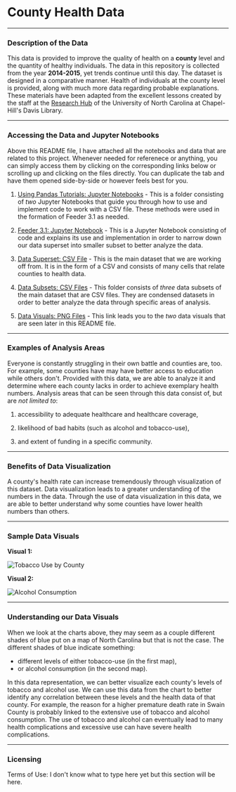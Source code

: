 # County Health Data

---
### Description of the Data

This data is provided to improve the quality of health on a **county** level and the quantity of healthy individuals. The data in this repository is collected from the year **2014-2015**, yet trends continue until this day. The dataset is designed in a comparative manner. Health of individuals at the county level is provided, along with much more data regarding probable explanations. These materials have been adapted from the excellent lessons created by the staff at the [Research Hub](https://library.unc.edu/data/) of the University of North Carolina at Chapel-Hill's Davis Library.



---
### Accessing the Data and Jupyter Notebooks

Above this README file, I have attached all the notebooks and data that are related to this project. Whenever needed for referenece or anything, you can simply access them by clicking on the corresponding links below or scrolling up and clicking on the files directly. You can duplicate the tab and have them opened side-by-side or however feels best for you. 

1. [Using Pandas Tutorials: Jupyter Notebooks](https://github.com/bmkaheel/Public-Data-Repository/tree/main/Using%20Pandas%20Tutorials%20-%20Jupyter%20Notebooks) - This is a folder consisting of *two* Jupyter Notebooks that guide you through how to use and implement code to work with a CSV file. These methods were used in the formation of Feeder 3.1 as needed. 

2. [Feeder 3.1: Jupyter Notebook](https://github.com/bmkaheel/Public-Data-Repository/blob/main/Feeder_3.1.ipynb) - This is a Jupyter Notebook consisting of code and explains its use and implementation in order to narrow down our data superset into smaller subset to better analyze the data. 

3. [Data Superset: CSV File](https://github.com/bmkaheel/Public-Data-Repository/blob/main/CountyHealthData_2014-2015.csv) - This is the main dataset that we are working off from. It is in the form of a CSV and consists of many cells that relate counties to health data.

4. [Data Subsets: CSV Files](https://github.com/bmkaheel/Public-Data-Repository/tree/main/Data%20Subsets) - This folder consists of *three* data subsets of the main dataset that are CSV files. They are condensed datasets in order to better analyze the data through specific areas of analysis.

5. [Data Visuals: PNG Files](https://github.com/bmkaheel/Public-Data-Repository/tree/main/Data%20Visualization) - This link leads you to the *two* data visuals that are seen later in this README file. 




---
### Examples of Analysis Areas

Everyone is constantly struggling in their own battle and counties are, too. For example, some counties have may have better access to education while others don't. Provided with this data, we are able to analyze it and determine where each county lacks in order to achieve exemplary health numbers. Analysis areas that can be seen through this data consist of, but are *not limited to*:

1. accessibility to adequate healthcare and healthcare coverage,

2. likelihood of bad habits (such as alcohol and tobacco-use),

3. and extent of funding in a specific community.

---
### Benefits of Data Visualization

A county's health rate can increase tremendously through visualization of this dataset. Data visualization leads to a greater understanding of the numbers in the data. Through the use of data visualization in this data, we are able to better understand why some counties have lower health numbers than others.

---
### Sample Data Visuals

**Visual 1:**

![Tobacco Use by County](https://user-images.githubusercontent.com/111814393/203340386-f69e8592-0657-4bda-8719-cfd9db564729.png)



**Visual 2:**

![Alcohol Consumption](https://user-images.githubusercontent.com/111814393/203340437-f3a44bfa-5355-4224-9cd4-b0d23c7948c5.png)


---
### Understanding our Data Visuals

When we look at the charts above, they may seem as a couple different shades of blue put on a map of North Carolina but that is not the case. The different shades of blue indicate something: 

- different levels of either tobacco-use (in the first map),
- or alcohol consumption (in the second map). 

In this data representation, we can better visualize each county's levels of tobacco and alcohol use. We can use this data from the chart to better identify any correlation between these levels and the health data of that county. 
For example, the reason for a higher premature death rate in Swain County is probably linked to the extensive use of tobacco and alcohol consumption. The use of tobacco and alcohol can eventually lead to many health complications and excessive use can have severe health complications. 

---
### Licensing

Terms of Use: I don't know what to type here yet but this section will be here.
